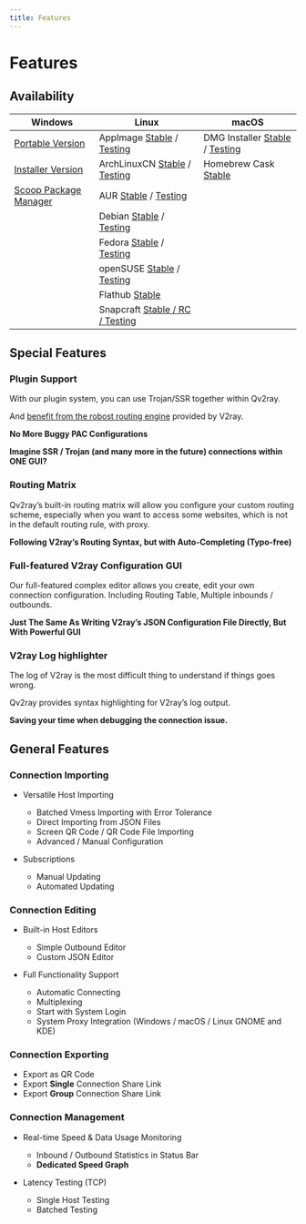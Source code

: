 ```yaml
---
title: Features
---
```


# Features

## Availability

| Windows                                                                                             | Linux                                                                                                                                                                        | macOS                                                                                                                                                                             |
| --------------------------------------------------------------------------------------------------- | ---------------------------------------------------------------------------------------------------------------------------------------------------------------------------- | --------------------------------------------------------------------------------------------------------------------------------------------------------------------------------- |
| [Portable Version](https://github.com/Qv2ray/Qv2ray/releases/latest)                                | AppImage [Stable](https://github.com/Qv2ray/Qv2ray/releases/latest) / [Testing](https://github.com/Qv2ray/Qv2ray/actions?query=workflow%3A%22Qv2ray+build+matrix+-+cmake%22) | DMG Installer [Stable](https://github.com/Qv2ray/Qv2ray/releases/latest) / [Testing](https://github.com/Qv2ray/Qv2ray/actions?query=workflow%3A%22Qv2ray+build+matrix+-+cmake%22) |
| [Installer Version](https://github.com/Qv2ray/Qv2ray/releases/latest)                               | ArchLinuxCN [Stable](https://build.archlinuxcn.org/packages/#/qv2ray) / [Testing](https://build.archlinuxcn.org/packages/#/qv2ray-dev-git)                                   | Homebrew Cask [Stable](https://formulae.brew.sh/cask/qv2ray)                                                                                                                      |
| [Scoop Package Manager](https://github.com/lukesampson/scoop-extras/blob/master/bucket/qv2ray.json) | AUR [Stable](https://aur.archlinux.org/packages/qv2ray) / [Testing](https://aur.archlinux.org/packages/qv2ray-dev-git)                                                       |                                                                                                                                                                                   |
|                                                                                                     | Debian [Stable](https://github.com/Qv2ray/Qv2ray/releases/latest) / [Testing](https://github.com/Qv2ray/Qv2ray/actions?query=workflow%3A%22Qv2ray+build+debian+package%22)   |                                                                                                                                                                                   |
|                                                                                                     | Fedora [Stable](https://build.opensuse.org/package/show/home:zzndb/Qv2ray) / [Testing](https://build.opensuse.org/package/show/home:zzndb/Qv2ray-preview)                    |                                                                                                                                                                                   |
|                                                                                                     | openSUSE [Stable](https://build.opensuse.org/package/show/home:zzndb/Qv2ray) / [Testing](https://build.opensuse.org/package/show/home:zzndb/Qv2ray-preview)                  |                                                                                                                                                                                   |
|                                                                                                     | Flathub [Stable](https://flathub.org/apps/details/com.github.Qv2ray)                                                                                                         |                                                                                                                                                                                   |
|                                                                                                     | Snapcraft [Stable / RC / Testing](https://snapcraft.io/qv2ray)                                                                                                               |                                                                                                                                                                                   |

## Special Features

### Plugin Support

With our plugin system, you can use Trojan/SSR together within Qv2ray.

And [benefit from the robost routing engine](plugins/v2ray-integration.md) provided by V2ray.

**No More Buggy PAC Configurations**

**Imagine SSR / Trojan (and many more in the future) connections within ONE GUI?**

### Routing Matrix

Qv2ray’s built-in routing matrix will allow you configure your custom routing scheme, especially when you want to access some websites, which is not in the default routing rule, with proxy.

**Following V2ray’s Routing Syntax, but with Auto-Completing (Typo-free)**



### Full-featured V2ray Configuration GUI

Our full-featured complex editor allows you create, edit your own connection configuration. Including Routing Table, Multiple inbounds / outbounds.

**Just The Same As Writing V2ray’s JSON Configuration File Directly, But With Powerful GUI**



### V2ray Log highlighter

The log of V2ray is the most difficult thing to understand if things goes wrong.

Qv2ray provides syntax highlighting for V2ray’s log output.

**Saving your time when debugging the connection issue.**



## General Features

### Connection Importing

- Versatile Host Importing
  - Batched Vmess Importing with Error Tolerance
  - Direct Importing from JSON Files
  - Screen QR Code / QR Code File Importing
  - Advanced / Manual Configuration
- Subscriptions

  - Manual Updating
  - Automated Updating

### Connection Editing

- Built-in Host Editors

  - Simple Outbound Editor
  - Custom JSON Editor

- Full Functionality Support

  - Automatic Connecting
  - Multiplexing
  - Start with System Login
  - System Proxy Integration (Windows / macOS / Linux GNOME and KDE)

### Connection Exporting

- Export as QR Code
- Export **Single** Connection Share Link
- Export **Group** Connection Share Link

### Connection Management

- Real-time Speed & Data Usage Monitoring

  - Inbound / Outbound Statistics in Status Bar
  - **Dedicated Speed Graph**

- Latency Testing (TCP)

  - Single Host Testing
  - Batched Testing
